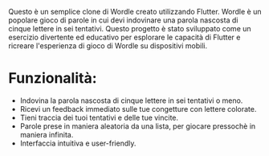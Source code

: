 Questo è un semplice clone di Wordle creato utilizzando Flutter. Wordle è un popolare gioco di parole in cui devi indovinare una parola nascosta di cinque lettere in sei tentativi. Questo progetto è stato sviluppato come un esercizio divertente ed educativo per esplorare le capacità di Flutter e ricreare l'esperienza di gioco di Wordle su dispositivi mobili.

# Funzionalità:
* Indovina la parola nascosta di cinque lettere in sei tentativi o meno.
* Ricevi un feedback immediato sulle tue congetture con lettere colorate.
* Tieni traccia dei tuoi tentativi e delle tue vincite.
* Parole prese in maniera aleatoria da una lista, per giocare pressochè in maniera infinita.
* Interfaccia intuitiva e user-friendly.